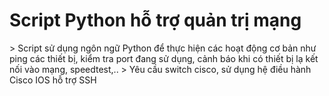 <h1>Script Python hỗ trợ quản trị mạng</h1>
> Script sử dụng ngôn ngữ Python để thực hiện các hoạt động cơ bản như ping các thiết bị, kiểm tra port đang sử dụng, cảnh báo khi có thiết bị lạ kết nối vào mạng, speedtest,..
> Yêu cầu switch cisco, sử dụng hệ điều hành Cisco IOS hỗ trợ SSH
